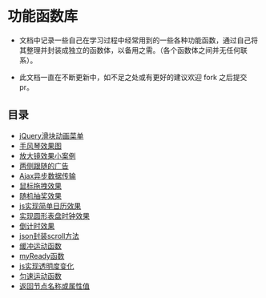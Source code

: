 # 功能函数库
* 文档中记录一些自己在学习过程中经常用到的一些各种功能函数，通过自己将其整理并封装成独立的函数体，以备用之需。（各个函数体之间并无任何联系）。

* 此文档一直在不断更新中，如不足之处或有更好的建议欢迎 fork 之后提交 pr。
## 目录
* [jQuery滑块动画菜单](https://github.com/zlluGitHub/MyFunctionLibrary/blob/master/jQuery-SlideNav/js/lavalamp.js)<br />
* [手风琴效果图](https://github.com/zlluGitHub/MyFunctionLibrary/blob/master/Accordion-effect/demo.html)<br />
* [放大镜效果小案例](https://github.com/zlluGitHub/MyFunctionLibrary/tree/master/magnifying-glass)<br />
* [两侧跟随的广告](https://github.com/zlluGitHub/MyFunctionLibrary/tree/master/Following%20ads)<br />
* [Ajax异步数据传输](https://github.com/zlluGitHub/MyFunctionLibrary/blob/master/ajax%20POST/test1.html)<br />
* [鼠标拖拽效果](https://github.com/zlluGitHub/MyFunctionLibrary/blob/master/MouseDrag/MouseDrag.js)<br />
* [随机抽奖效果](https://github.com/zlluGitHub/MyFunctionLibrary/blob/master/Random-draw/%E9%9A%8F%E6%9C%BA%E6%8A%BD%E5%A5%96.html)<br />
* [ js实现简单日历效果](https://github.com/zlluGitHub/MyFunctionLibrary/blob/master/calendar/%E6%97%A5%E5%8E%86.html)<br />
* [实现圆形表盘时钟效果](https://github.com/zlluGitHub/MyFunctionLibrary/blob/master/clock/%E6%97%B6%E9%92%9F%E7%89%B9%E6%95%88.html)<br />
* [倒计时效果](https://github.com/zlluGitHub/MyFunctionLibrary/blob/master/count-down/%E5%80%92%E8%AE%A1%E6%97%B6.html)<br />
* [json封装scroll方法](https://github.com/zlluGitHub/MyFunctionLibrary/blob/master/json-scroll/json-scroll.html)<br />
* [缓冲运动函数](https://github.com/zlluGitHub/MyFunctionLibrary/blob/master/Buffer-movement/Buffer-movement.js)<br />
* [myReady函数](https://github.com/zlluGitHub/MyFunctionLibrary/blob/master/myReady/myReady.js)<br />
* [js实现透明度变化](https://github.com/zlluGitHub/MyFunctionLibrary/blob/master/opacity-chang/opacity-chang.js)<br />
* [匀速运动函数](https://github.com/zlluGitHub/MyFunctionLibrary/blob/master/uniform-motion/uniform-motion.js)<br />
* [返回节点名称或属性值](https://github.com/zlluGitHub/MyFunctionLibrary/blob/master/nodeName/nodeName.html)<br />
